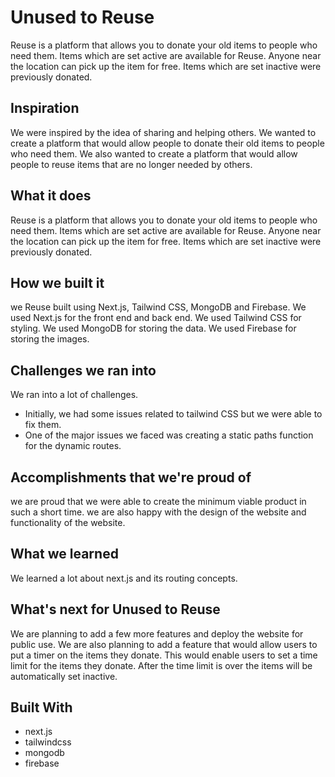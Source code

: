 # Unused to Reuse

Reuse is a platform that allows you to donate your old items to people who need them. Items which are set active are available for Reuse. Anyone near the location can pick up the item for free. Items which are set inactive were previously donated.

## Inspiration

We were inspired by the idea of sharing and helping others. We wanted to create a platform that would allow people to donate their old items to people who need them. We also wanted to create a platform that would allow people to reuse items that are no longer needed by others.

## What it does

Reuse is a platform that allows you to donate your old items to people who need them. Items which are set active are available for Reuse. Anyone near the location can pick up the item for free. Items which are set inactive were previously donated.

## How we built it

we Reuse built using Next.js, Tailwind CSS, MongoDB and Firebase. We used Next.js for the front end and back end. We used Tailwind CSS for styling. We used MongoDB for storing the data. We used Firebase for storing the images.

## Challenges we ran into

We ran into a lot of challenges. 
- Initially, we had some issues related to tailwind CSS but we were able to fix them.
- One of the major issues we faced was creating a static paths function for the dynamic routes.

## Accomplishments that we're proud of

we are proud that we were able to create the minimum viable product in such a short time. we are also happy with the design of the website and functionality of the website.

## What we learned

We learned a lot about next.js and its routing concepts.


## What's next for Unused to Reuse
We are planning to add a few more features and deploy the website for public use. We are also planning to add a feature that would allow users to put a timer on the items they donate. This would enable users to set a time limit for the items they donate. After the time limit is over the items will be automatically set inactive.

## Built With

- next.js
- tailwindcss
- mongodb
- firebase

